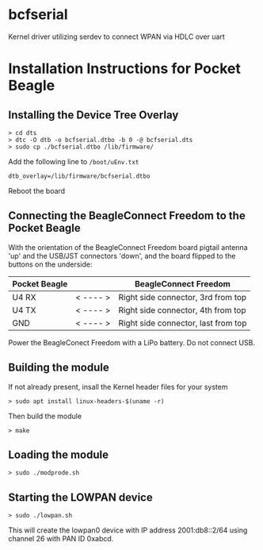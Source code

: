 # bcfserial
Kernel driver utilizing serdev to connect WPAN via HDLC over uart

# Installation Instructions for Pocket Beagle

## Installing the Device Tree Overlay

    > cd dts
    > dtc -O dtb -o bcfserial.dtbo -b 0 -@ bcfserial.dts
    > sudo cp ./bcfserial.dtbo /lib/firmware/

Add the following line to `/boot/uEnv.txt`

    dtb_overlay=/lib/firmware/bcfserial.dtbo

Reboot the board

## Connecting the BeagleConnect Freedom to the Pocket Beagle

With the orientation of the BeagleConnect Freedom board pigtail antenna 'up' and the USB/JST connectors 'down', and the board flipped to the buttons on the underside:

|Pocket Beagle |  | BeagleConnect Freedom|
|--------------|----------|----------------------|
|U4 RX | < ---- > | Right side connector, 3rd from top|
|U4 TX | < ---- > | Right side connector, 4th from top|
|GND | < ---- > | Right side connector, last from top|


Power the BeagleConect Freedom with a LiPo battery. Do not connect USB.

## Building the module

If not already present, insall the Kernel header files for your system

    > sudo apt install linux-headers-$(uname -r)

Then build the module

    > make

## Loading the module

    > sudo ./modprode.sh

## Starting the LOWPAN device

    > sudo ./lowpan.sh

This will create the lowpan0 device with IP address 2001:db8::2/64 using channel 26 with PAN ID 0xabcd.
